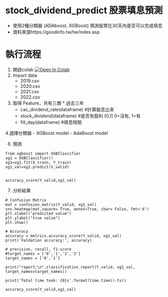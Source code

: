 # stock_dividend_predict 股票填息預測

 
   - 使用2種分類器 (ADAboost, XGBoost) 預測股票在30天內是否可以完成填息  
   - 資料來源https://goodinfo.tw/tw/index.asp
     
# 執行流程
1. 開啟colab [![Open In Colab](https://colab.research.google.com/assets/colab-badge.svg)](https://colab.research.google.com/drive/1l6B7ddo04UVVsFEqxMm4bXFOHaqUAGTe#scrollTo=dzPjAPJQ5qSY)
2. Import data  
    - 2019.csv  
    - 2020.csv  
    - 2021.csv
    - 2022.csv
3. 取得 Feature，共有三類 * 過去三年
    - cac_dividend_rate(dataframe) #計算股息比率
    - stock_dividend(dataframe) #是否有股利 [0,1] 0=沒有, 1=有
    - fill_day(dataframe)      #填息時間

4.選擇分類器
    - XGBoost model
    - AdaBoost model

6. 預測  
  ```shell
from xgboost import XGBClassifier
xg1 = XGBClassifier()
xg1=xg1.fit(X_train, Y_train)
xg1_val=xg1.predict(X_valid)


accuracy_score(Y_valid,xg1_val)
```

7. 分析結果
  ```shell
# Confusion Matrix
mat = confusion_matrix(Y_valid, xg1_val)
sns.heatmap(mat,square= True, annot=True, cbar= False, fmt='d')
plt.xlabel("predicted value")
plt.ylabel("true value")
plt.show()

# Accuracy
accuracy = metrics.accuracy_score(Y_valid, xg1_val)
print('Valdation accuracy:', accuracy)

# precision, recall, f1-score
#target_names = ['0','1','2','3']
target_names = ['0','1']

print("report:\n",classification_report(Y_valid, xg1_val, target_names=target_names))

print('Total time took: {0}s'.format(time.time()-ts))

accuracy_score(Y_valid,xg1_val)
```
